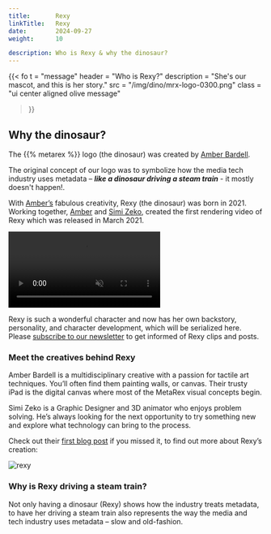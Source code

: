 ```yaml
---
title:       Rexy
linkTitle:   Rexy
date:        2024-09-27
weight:      10

description: Who is Rexy & why the dinosaur?
---
```

<!-- markdownlint-disable MD033 -->
{{< fo t = "message"
    header = "Who is Rexy?"
    description = "She's our mascot, and this is her story."
    src = "/img/dino/mrx-logo-0300.png"
    class = "ui center aligned olive message"
>}}

## Why the dinosaur?

The {{% metarex %}} logo (the dinosaur) was created by [Amber Bardell][AB].

The original concept of our logo was to symbolize how the media tech
industry uses metadata – ***like a dinosaur driving a steam train*** - it mostly
doesn't happen!.

With [Amber’s][AB] fabulous creativity, Rexy (the dinosaur) was born in 2021.
Working together, [Amber][SZ] and [Simi Zeko][SZ], created the first rendering
video of Rexy which was released in March 2021.

<div class = "ui olive container segment">
  <video class = "ui image" autoplay = "1" loop = "1" controls = "1" muted = "1">
    <source src = "/meeja/mrx3-roar.mp4">
  </video>
</div>

Rexy is such a wonderful character and now has her own backstory, personality,
and character development, which will be serialized here. Please [subscribe to
our newsletter][contact] to get informed of Rexy clips and posts.

### Meet the creatives behind Rexy

Amber Bardell is a multidisciplinary creative with a passion for tactile art
techniques. You’ll often find them painting walls, or canvas. Their trusty iPad
is the digital canvas where most of the MetaRex visual concepts begin.

Simi Zeko is a Graphic Designer and 3D animator who enjoys problem solving.
He’s always looking for the next opportunity to try something new and explore
what technology can bring to the process.

Check out their [first blog post][blog] if you missed it, to find out more about Rexy’s
creation:

<div class = "ui centered fluid image"><img src = "/img/dino/mrx-train-long-1000.png" alt = "rexy"></div>

### Why is Rexy driving a steam train?

Not only having a dinosaur (Rexy) shows how the industry treats metadata, to
have her driving a steam train also represents the way the media and tech
industry uses metadata – slow and old-fashion.

[AB]:      https://amberbardell.com
[SZ]:      https://simizeko.com
[blog]:    https://metarex.media/blog/2023/07/27/2023-07-28-metarex-creative-team/
[contact]: /contact
